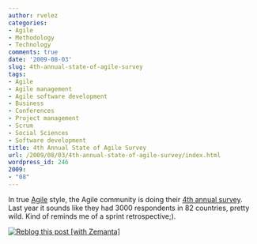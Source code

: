 ```yaml
---
author: rvelez
categories:
- Agile
- Methodology
- Technology
comments: true
date: '2009-08-03'
slug: 4th-annual-state-of-agile-survey
tags:
- Agile
- Agile management
- Agile software development
- Business
- Conferences
- Project management
- Scrum
- Social Sciences
- Software development
title: 4th Annual State of Agile Survey
url: /2009/08/03/4th-annual-state-of-agile-survey/index.html
wordpress_id: 246
2009:
- "08"
---
```



In true [Agile](http://en.wikipedia.org/wiki/Agile_management) style, the Agile community is doing their [4th annual survey](http://www.theserverside.com/news/thread.tss?thread_id=55332). Last year it sounds like they had 3000 respondents in 82 countries, pretty wild. Kind of reminds me of a sprint retrospective;).


[![Reblog this post [with Zemanta]](http://img.zemanta.com/reblog_e.png?x-id=d9c806d0-d0c2-4f98-b513-ae78dadaeaeb)](http://reblog.zemanta.com/zemified/d9c806d0-d0c2-4f98-b513-ae78dadaeaeb/)
